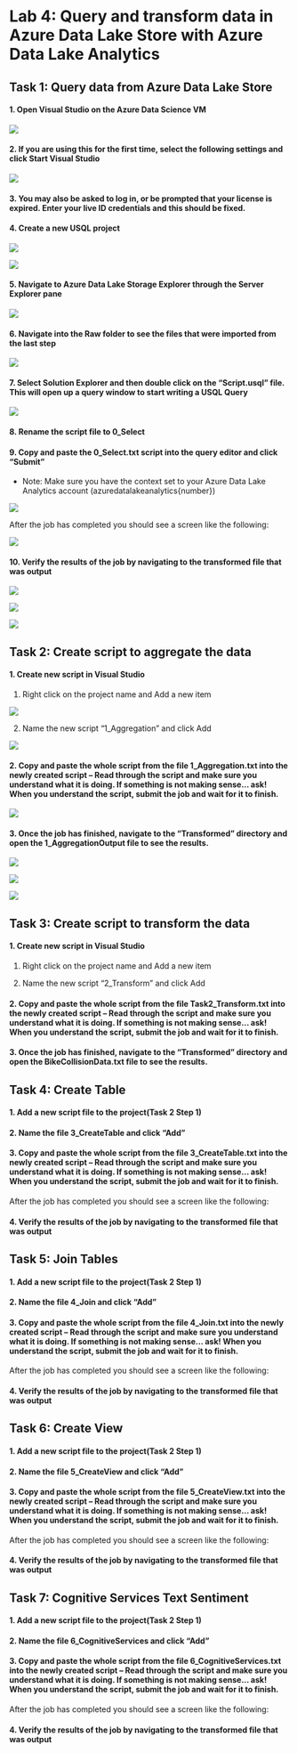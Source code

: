 # Lab 4: Query and transform data in Azure Data Lake Store with Azure Data Lake Analytics
## Task 1: Query data from Azure Data Lake Store
#### 1.	Open Visual Studio on the Azure Data Science VM

![](/images/Lab4/ADL01_OpenVS.png)
 
#### 2.	If you are using this for the first time, select the following settings and click Start Visual Studio

![](/images/Lab4/ADL02_ConfigureVS.png)
 
#### 3.	You may also be asked to log in, or be prompted that your license is expired.  Enter your live ID credentials and this should be fixed.
#### 4.	Create a new USQL project 

 ![](/images/Lab4/ADL03_CreateUSQLProject.png)
 
 ![](/images/Lab4/ADL04_CreateUSQLProject2.png)
 
#### 5.	Navigate to Azure Data Lake Storage Explorer through the Server Explorer pane 

 ![](/images/Lab4/ADL05_ServerExplorer.png)
 
#### 6.	Navigate into the Raw folder to see the files that were imported from the last step

 ![](/images/Lab4/ADL06_DataExplorer.png)
 
#### 7.	Select Solution Explorer and then double click on the “Script.usql” file.  This will open up a query window to start writing a USQL Query

![](/images/Lab4/ADL07_USQLScript.png)
 
#### 8.	Rename the script file to 0_Select
#### 9.	Copy and paste the 0_Select.txt script into the query editor and click “Submit”
  * Note: Make sure you have the context set to your Azure Data Lake Analytics account (azuredatalakeanalytics{number})
 
 ![](/images/Lab4/ADL08_SubmitUSQLJob.png)
 
After the job has completed you should see a screen like the following:

![](/images/Lab4/ADL09_USQLJobSummary.png)
 
#### 10.	Verify the results of the job by navigating to the transformed file that was output
 
 ![](/images/Lab4/ADL10_USQLJobVerify.png)
 
 ![](/images/Lab4/ADL11_USQLJobOutput.png)
 
 ![](/images/Lab4/ADL11_USQLJobOutput2.png)
 
 ## Task 2: Create script to aggregate the data
#### 1.	Create new script in Visual Studio
  1. Right click on the project name and Add a new item
 
 ![](/images/Lab4/ADL12_CreateNewUSQLScript.png)
 
  2. Name the new script “1_Aggregation” and click Add
 
 ![](/images/Lab4/ADL13_NameUSQLScript.png)
 
#### 2.	Copy and paste the whole script from the file 1_Aggregation.txt into the newly created script – Read through the script and make sure you understand what it is doing.  If something is not making sense… ask!  When you understand the script, submit the job and wait for it to finish.

![](/images/Lab4/ADL14_SubmitUSQLTranformScript.png)
 
#### 3.	Once the job has finished, navigate to the “Transformed” directory and open the 1_AggregationOutput file to see the results.
 
 ![](/images/Lab4/ADL15_VerifyUSQLJob.png)
 
 ![](/images/Lab4/ADL16_VerifyUSQLJobOutput.png)
 
 ![](/images/Lab4/ADL17_VerifyUSQLJobOutput2.png)
 
## Task 3: Create script to transform the data
#### 1.	Create new script in Visual Studio
  1. Right click on the project name and Add a new item
 
  2. Name the new script “2_Transform” and click Add
 
#### 2.	Copy and paste the whole script from the file Task2_Transform.txt into the newly created script – Read through the script and make sure you understand what it is doing.  If something is not making sense… ask!  When you understand the script, submit the job and wait for it to finish.
 
#### 3.	Once the job has finished, navigate to the “Transformed” directory and open the BikeCollisionData.txt file to see the results.
 
## Task 4: Create Table
#### 1.	Add a new script file to the project(Task 2 Step 1)

#### 2.	Name the file 3_CreateTable and click “Add”
 
#### 3.	Copy and paste the whole script from the file 3_CreateTable.txt into the newly created script – Read through the script and make sure you understand what it is doing.  If something is not making sense… ask!  When you understand the script, submit the job and wait for it to finish.
 
After the job has completed you should see a screen like the following:
 
#### 4.	Verify the results of the job by navigating to the transformed file that was output
 
 ## Task 5: Join Tables
#### 1.	Add a new script file to the project(Task 2 Step 1)

#### 2.	Name the file 4_Join and click “Add”
 
#### 3.	Copy and paste the whole script from the file 4_Join.txt into the newly created script – Read through the script and make sure you understand what it is doing.  If something is not making sense… ask!  When you understand the script, submit the job and wait for it to finish.
 
After the job has completed you should see a screen like the following:
 
#### 4.	Verify the results of the job by navigating to the transformed file that was output
 
 ## Task 6: Create View
#### 1.	Add a new script file to the project(Task 2 Step 1)

#### 2.	Name the file 5_CreateView and click “Add”
 
#### 3.	Copy and paste the whole script from the file 5_CreateView.txt into the newly created script – Read through the script and make sure you understand what it is doing.  If something is not making sense… ask!  When you understand the script, submit the job and wait for it to finish.
 
After the job has completed you should see a screen like the following:
 
#### 4.	Verify the results of the job by navigating to the transformed file that was output
 
 ## Task 7: Cognitive Services Text Sentiment
#### 1.	Add a new script file to the project(Task 2 Step 1)

#### 2.	Name the file 6_CognitiveServices and click “Add”
 
#### 3.	Copy and paste the whole script from the file 6_CognitiveServices.txt into the newly created script – Read through the script and make sure you understand what it is doing.  If something is not making sense… ask!  When you understand the script, submit the job and wait for it to finish.
 
After the job has completed you should see a screen like the following:
 
#### 4.	Verify the results of the job by navigating to the transformed file that was output
